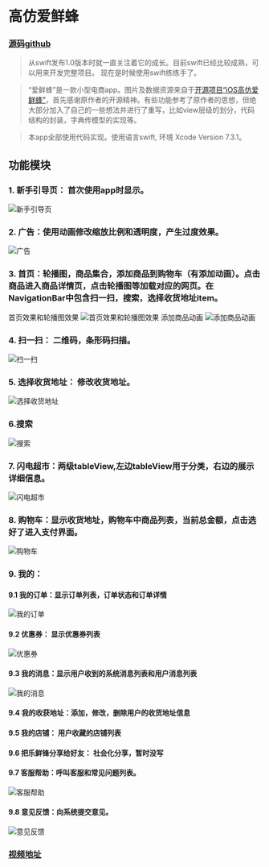 # 高仿爱鲜蜂
 ### [源码github](https://github.com/hejunm/AiXianFeng)

>从swift发布1.0版本时就一直关注着它的成长。目前swift已经比较成熟，可以用来开发完整项目。  现在是时候使用swift练练手了。

>“爱鲜蜂”是一款小型电商app。图片及数据资源来自于[开源项目“iOS高仿爱鲜蜂”](http://www.jianshu.com/p/879f58fe3542)，首先感谢原作者的开源精神。有些功能参考了原作者的思想，但绝大部分加入了自己的一些想法并进行了重写，比如view层级的划分，代码结构的封装，字典传模型的实现等。

>  本app全部使用代码实现。使用语言swift, 环境 Xcode Version 7.3.1。

 ## 功能模块

 ### 1.  新手引导页： 首次使用app时显示。
 ![新手引导页](http://upload-images.jianshu.io/upload_images/1748276-95e4f890f586d369?imageMogr2/auto-orient/strip)


 ### 2. 广告：使用动画修改缩放比例和透明度，产生过度效果。
![广告](http://upload-images.jianshu.io/upload_images/1748276-5e76355ebdb07804?imageMogr2/auto-orient/strip)


 ### 3.  首页：轮播图，商品集合，添加商品到购物车（有添加动画）。点击商品进入商品详情页，点击轮播图等加载对应的网页。在NavigationBar中包含扫一扫，搜索，选择收货地址item。
首页效果和轮播图效果
![首页效果和轮播图效果](http://upload-images.jianshu.io/upload_images/1748276-7a3295f8a00c8697?imageMogr2/auto-orient/strip)
添加商品动画
![添加商品动画](http://upload-images.jianshu.io/upload_images/1748276-e3ba2f618b65f349?imageMogr2/auto-orient/strip)

 ### 4. 扫一扫： 二维码，条形码扫描。
![扫一扫](http://upload-images.jianshu.io/upload_images/1748276-545f83af75b63879?imageMogr2/auto-orient/strip)

 ### 5. 选择收货地址： 修改收货地址。
![选择收货地址](http://upload-images.jianshu.io/upload_images/1748276-b9547125607efd10?imageMogr2/auto-orient/strip)

 ### 6.搜索
![搜索](http://upload-images.jianshu.io/upload_images/1748276-80f8f424309da40a?imageMogr2/auto-orient/strip)

 ### 7. 闪电超市：两级tableView,左边tableView用于分类，右边的展示详细信息。
 ![闪电超市](http://upload-images.jianshu.io/upload_images/1748276-9e7d6931fe62ddad?imageMogr2/auto-orient/strip)

 ### 8. 购物车：显示收货地址，购物车中商品列表，当前总金额，点击选好了进入支付界面。
![ 购物车](http://upload-images.jianshu.io/upload_images/1748276-25e1c6f9c2f74658?imageMogr2/auto-orient/strip)

 ### 9.  我的： 

 #### 9.1 我的订单：显示订单列表，订单状态和订单详情
 ![我的订单](http://upload-images.jianshu.io/upload_images/1748276-e924ca8de7acfe8a?imageMogr2/auto-orient/strip)

 #### 9.2 优惠券： 显示优惠券列表
![优惠券](http://upload-images.jianshu.io/upload_images/1748276-443d50ed79eb36eb?imageMogr2/auto-orient/strip)

 #### 9.3 我的消息：显示用户收到的系统消息列表和用户消息列表
![我的消息](http://upload-images.jianshu.io/upload_images/1748276-b3dd68cd122b9aae?imageMogr2/auto-orient/strip)

 #### 9.4 我的收获地址：添加，修改，删除用户的收货地址信息

 #### 9.5 我的店铺： 用户收藏的店铺列表

 #### 9.6 把乐鲜锋分享给好友： 社会化分享，暂时没写

 #### 9.7 客服帮助：呼叫客服和常见问题列表。
 ![客服帮助](http://upload-images.jianshu.io/upload_images/1748276-5a089dea05f04c17?imageMogr2/auto-orient/strip)

 #### 9.8 意见反馈：向系统提交意见。
![意见反馈](http://upload-images.jianshu.io/upload_images/1748276-1960ee54f7b028e9?imageMogr2/auto-orient/strip)

 
 ### [视频地址](http://v.youku.com/v_show/id_XMTY0NTIxMTkzNg==.html)
